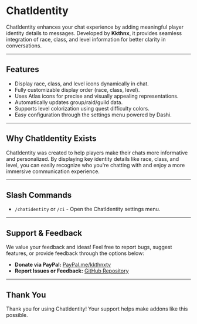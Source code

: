 # ChatIdentity

ChatIdentity enhances your chat experience by adding meaningful player identity details to messages. Developed by **Kkthnx**, it provides seamless integration of race, class, and level information for better clarity in conversations.

---

## Features

- Display race, class, and level icons dynamically in chat.
- Fully customizable display order (race, class, level).
- Uses Atlas icons for precise and visually appealing representations.
- Automatically updates group/raid/guild data.
- Supports level colorization using quest difficulty colors.
- Easy configuration through the settings menu powered by Dashi.

---

## Why ChatIdentity Exists

ChatIdentity was created to help players make their chats more informative and personalized. By displaying key identity details like race, class, and level, you can easily recognize who you're chatting with and enjoy a more immersive communication experience.

---

## Slash Commands

- `/chatidentity` or `/ci` - Open the ChatIdentity settings menu.

---

## Support & Feedback

We value your feedback and ideas! Feel free to report bugs, suggest features, or provide feedback through the options below:

- **Donate via PayPal:** [PayPal.me/kkthnxtv](https://www.paypal.com/paypalme/kkthnxtv)
- **Report Issues or Feedback:** [GitHub Repository](https://github.com/Kkthnx-Wow/ChatIdentity)

---

## Thank You

Thank you for using ChatIdentity! Your support helps make addons like this possible.
